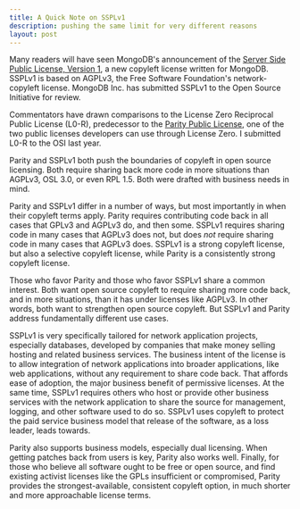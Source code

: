 ```yaml
---
title: A Quick Note on SSPLv1
description: pushing the same limit for very different reasons
layout: post
---
```


Many readers will have seen MongoDB's announcement of the [Server Side Public License, Version 1](https://www.mongodb.com/licensing/server-side-public-license), a new copyleft license written for MongoDB.  SSPLv1 is based on AGPLv3, the Free Software Foundation's network-copyleft license.  MongoDB Inc. has submitted SSPLv1 to the Open Source Initiative for review.

Commentators have drawn comparisons to the License Zero Reciprocal Public License (L0-R), predecessor to the [Parity Public License](https://licensezero.com/licenses/parity), one of the two public licenses developers can use through License Zero.  I submitted L0-R to the OSI last year.

Parity and SSPLv1 both push the boundaries of copyleft in open source licensing.  Both require sharing back more code in more situations than AGPLv3, OSL 3.0, or even RPL 1.5.  Both were drafted with business needs in mind.

Parity and SSPLv1 differ in a number of ways, but most importantly in when their copyleft terms apply.  Parity requires contributing code back in all cases that GPLv3 and AGPLv3 do, and then some.  SSPLv1 requires sharing code in many cases that AGPLv3 does not, but does _not_ require sharing code in many cases that AGPLv3 does.  SSPLv1 is a strong copyleft license, but also a selective copyleft license, while Parity is a consistently strong copyleft license.

Those who favor Parity and those who favor SSPLv1 share a common interest.  Both want open source copyleft to require sharing more code back, and in more situations, than it has under licenses like AGPLv3.  In other words, both want to strengthen open source copyleft.  But SSPLv1 and Parity address fundamentally different use cases.

SSPLv1 is very specifically tailored for network application projects, especially databases, developed by companies that make money selling hosting and related business services.  The business intent of the license is to allow integration of network applications into broader applications, like web applications, without any requirement to share code back.  That affords ease of adoption, the major business benefit of permissive licenses.  At the same time, SSPLv1 requires others who host or provide other business services with the network application to share the source for management, logging, and other software used to do so.  SSPLv1 uses copyleft to protect the paid service business model that release of the software, as a loss leader, leads towards.

Parity also supports business models, especially dual licensing.  When getting patches back from users is key, Parity also works well.  Finally, for those who believe all software ought to be free or open source, and find existing activist licenses like the GPLs insufficient or compromised, Parity provides the strongest-available, consistent copyleft option, in much shorter and more approachable license terms.
